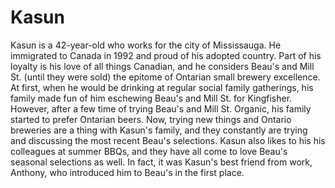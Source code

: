 # Kasun

Kasun is a 42-year-old who works for the city of Mississauga. He immigrated to Canada in 1992 and proud of his adopted country. Part of his loyalty is his love of all things Canadian, and he considers Beau's and Mill St. (until they were sold) the epitome of Ontarian small brewery excellence. At first, when he would be drinking at regular social family gatherings, his family made fun of him eschewing Beau's and Mill St. for Kingfisher. However, after a few time of trying Beau's and Mill St. Organic, his family started to prefer Ontarian beers. Now, trying new things and Ontario breweries are a thing with Kasun's family, and they constantly are trying and discussing the most recent Beau's selections. Kasun also likes to his his colleagues at summer BBQs, and they have all come to love Beau's seasonal selections as well. In fact, it was Kasun's best friend from work, Anthony, who introduced him to Beau's in the first place.
